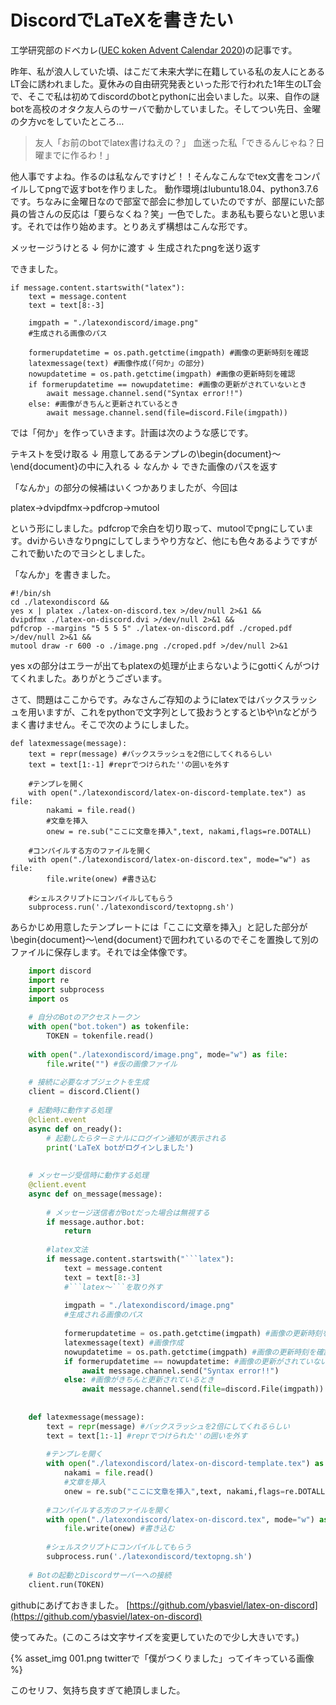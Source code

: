 # DiscordでLaTeXを書きたい

工学研究部のドベカレ(<a href="https://adventar.org/calendars/5692">UEC koken Advent Calendar 2020</a>)の記事です。


昨年、私が浪人していた頃、はこだて未来大学に在籍している私の友人にとあるLT会に誘われました。夏休みの自由研究発表といった形で行われた1年生のLT会で、そこで私は初めてdiscordのbotとpythonに出会いました。以来、自作の謎botを高校のオタク友人らのサーバで動かしていました。そしてつい先日、金曜の夕方vcをしていたところ…
    
> 友人「お前のbotでlatex書けねえの？」
> 血迷った私「できるんじゃね？日曜までに作るわ！」
    
他人事ですよね。作るのは私なんですけど！！そんなこんなでtex文書をコンパイルしてpngで返すbotを作りました。 動作環境はlubuntu18.04、python3.7.6です。ちなみに金曜日なので部室で部会に参加していたのですが、部屋にいた部員の皆さんの反応は「要らなくね？笑」一色でした。まあ私も要らないと思います。それでは作り始めます。とりあえず構想はこんな形です。
    
メッセージうけとる
↓
何かに渡す
↓
生成されたpngを送り返す
    
できました。

```
if message.content.startswith("latex"):
    text = message.content
    text = text[8:-3]

    imgpath = "./latexondiscord/image.png"
    #生成される画像のパス

    formerupdatetime = os.path.getctime(imgpath) #画像の更新時刻を確認
    latexmessage(text) #画像作成(「何か」の部分)
    nowupdatetime = os.path.getctime(imgpath) #画像の更新時刻を確認
    if formerupdatetime == nowupdatetime: #画像の更新がされていないとき
        await message.channel.send("Syntax error!!")
    else: #画像がきちんと更新されているとき
        await message.channel.send(file=discord.File(imgpath))
```
    
では「何か」を作っていきます。計画は次のような感じです。

テキストを受け取る
↓
用意してあるテンプレの\begin{document}〜\end{document}の中に入れる
↓
なんか
↓
できた画像のパスを返す

「なんか」の部分の候補はいくつかありましたが、今回は

platex→dvipdfmx→pdfcrop→mutool

という形にしました。pdfcropで余白を切り取って、mutoolでpngにしています。dviからいきなりpngにしてしまうやり方など、他にも色々あるようですがこれで動いたのでヨシとしました。

「なんか」を書きました。

```
#!/bin/sh
cd ./latexondiscord &&
yes x | platex ./latex-on-discord.tex >/dev/null 2>&1 &&
dvipdfmx ./latex-on-discord.dvi >/dev/null 2>&1 &&
pdfcrop --margins "5 5 5 5" ./latex-on-discord.pdf ./croped.pdf >/dev/null 2>&1 &&
mutool draw -r 600 -o ./image.png ./croped.pdf >/dev/null 2>&1
```

yes xの部分はエラーが出てもplatexの処理が止まらないようにgottiくんがつけてくれました。ありがとうございます。

さて、問題はここからです。みなさんご存知のようにlatexではバックスラッシュを用いますが、これをpythonで文字列として扱おうとすると\bや\nなどがうまく書けません。そこで次のようにしました。

```
def latexmessage(message):
    text = repr(message) #バックスラッシュを2倍にしてくれるらしい
    text = text[1:-1] #reprでつけられた''の囲いを外す

    #テンプレを開く
    with open("./latexondiscord/latex-on-discord-template.tex") as file:
        nakami = file.read()
        #文章を挿入
        onew = re.sub("ここに文章を挿入",text, nakami,flags=re.DOTALL)

    #コンパイルする方のファイルを開く
    with open("./latexondiscord/latex-on-discord.tex", mode="w") as file:
        file.write(onew) #書き込む

    #シェルスクリプトにコンパイルしてもらう
    subprocess.run('./latexondiscord/textopng.sh')
```

あらかじめ用意したテンプレートには「ここに文章を挿入」と記した部分が\begin{document}〜\end{document}で囲われているのでそこを置換して別のファイルに保存します。それでは全体像です。

  
```python
    import discord
    import re
    import subprocess
    import os
    
    # 自分のBotのアクセストークン
    with open("bot.token") as tokenfile:
        TOKEN = tokenfile.read()
    
    with open("./latexondiscord/image.png", mode="w") as file:
        file.write("") #仮の画像ファイル
    
    # 接続に必要なオブジェクトを生成
    client = discord.Client()
    
    # 起動時に動作する処理
    @client.event
    async def on_ready():
        # 起動したらターミナルにログイン通知が表示される
        print('LaTeX botがログインしました')
        
    
    # メッセージ受信時に動作する処理
    @client.event
    async def on_message(message):
    
        # メッセージ送信者がBotだった場合は無視する
        if message.author.bot:
            return
    
        #latex文法
        if message.content.startswith("```latex"):
            text = message.content
            text = text[8:-3]
            #```latex〜```を取り外す
    
            imgpath = "./latexondiscord/image.png"
            #生成される画像のパス
    
            formerupdatetime = os.path.getctime(imgpath) #画像の更新時刻を確認
            latexmessage(text) #画像作成
            nowupdatetime = os.path.getctime(imgpath) #画像の更新時刻を確認
            if formerupdatetime == nowupdatetime: #画像の更新がされていないとき
                await message.channel.send("Syntax error!!")
            else: #画像がきちんと更新されているとき
                await message.channel.send(file=discord.File(imgpath))
    
    
    def latexmessage(message):
        text = repr(message) #バックスラッシュを2倍にしてくれるらしい
        text = text[1:-1] #reprでつけられた''の囲いを外す
    
        #テンプレを開く
        with open("./latexondiscord/latex-on-discord-template.tex") as file:
            nakami = file.read()
            #文章を挿入
            onew = re.sub("ここに文章を挿入",text, nakami,flags=re.DOTALL)
    
        #コンパイルする方のファイルを開く
        with open("./latexondiscord/latex-on-discord.tex", mode="w") as file:
            file.write(onew) #書き込む
    
        #シェルスクリプトにコンパイルしてもらう
        subprocess.run('./latexondiscord/textopng.sh')
    
    # Botの起動とDiscordサーバーへの接続
    client.run(TOKEN)
```
  

githubにあげておきました。
[https://github.com/ybasviel/latex-on-discord](https://github.com/ybasviel/latex-on-discord)
    
    
使ってみた。(このころは文字サイズを変更していたので少し大きいです。)


{% asset_img 001.png twitterで「僕がつくりました」ってイキっている画像 %}

このセリフ、気持ち良すぎて絶頂しました。   
